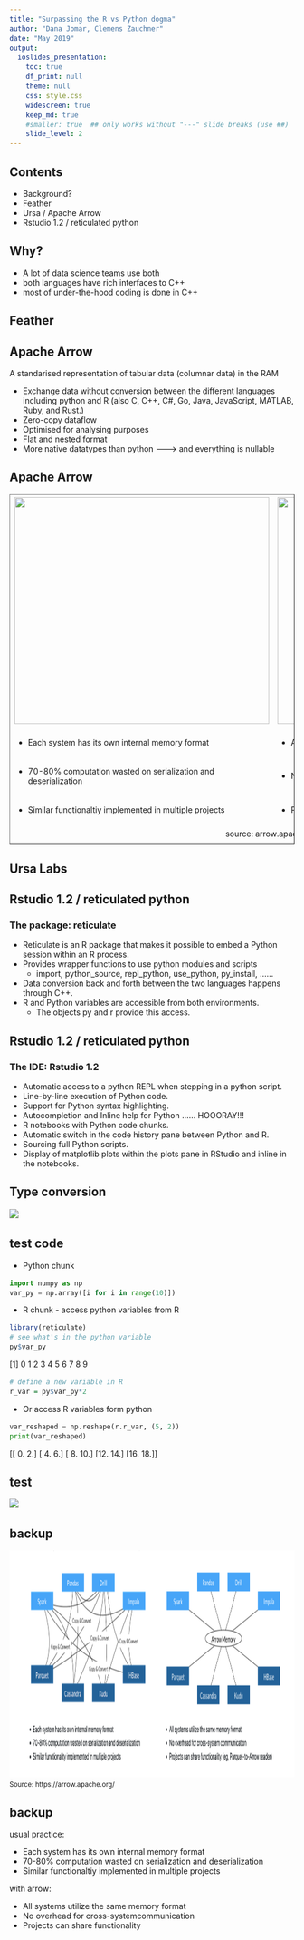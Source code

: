 ```yaml
---
title: "Surpassing the R vs Python dogma"
author: "Dana Jomar, Clemens Zauchner"
date: "May 2019"
output: 
  ioslides_presentation:
    toc: true
    df_print: null
    theme: null
    css: style.css
    widescreen: true
    keep_md: true
    #smaller: true  ## only works without "---" slide breaks (use ##)
    slide_level: 2
---
```




## Contents

- Background?
- Feather
- Ursa / Apache Arrow
- Rstudio 1.2 / reticulated python

## Why?

- A lot of data science teams use both
- both languages have rich interfaces to C++
- most of under-the-hood coding is done in C++

## Feather

## Apache Arrow
A standarised representation of tabular data (columnar data) in the RAM

- Exchange data without conversion between the different languages including python and R (also C, C++, C#, Go, Java, JavaScript, MATLAB, Ruby, and Rust.)
- Zero-copy dataflow
- Optimised for analysing purposes 
- Flat and nested format
- More native datatypes than python ---> and everything is nullable

## Apache Arrow

<!--html_preserve-->
<table style="border-collapse:collapse;" class=table_3197 border=1>
<caption id="footer" align="bottom">source: arrow.apache.org</caption>
<thead>
<tr style="border:1px solid transparent;">
  <th id="tableHTML_header_1" style="border:1px solid transparent;"><img src="https://arrow.apache.org/img/copy.png" width="450" height="400"></img></th>
  <th id="tableHTML_header_2" style="border:1px solid transparent;"><img src="https://arrow.apache.org/img/shared.png" width="450" height="400"></img></th>
</tr>
</thead>
<tbody>
<tr style="border:1px solid transparent;">
  <td id="tableHTML_column_1" style="border:1px solid transparent;"><ul> <li> Each system has its own internal memory format</td>
  <td id="tableHTML_column_2" style="border:1px solid transparent;"><ul> <li>All systems utilize the same memory format</td>
</tr>
<tr style="border:1px solid transparent;">
  <td id="tableHTML_column_1" style="border:1px solid transparent;"><ul> <li> 70-80% computation wasted on serialization and deserialization</td>
  <td id="tableHTML_column_2" style="border:1px solid transparent;"><ul> <li>No overhead for cross-system communication</td>
</tr>
<tr style="border:1px solid transparent;">
  <td id="tableHTML_column_1" style="border:1px solid transparent;"><ul> <li> Similar functionaltiy implemented in multiple projects</td>
  <td id="tableHTML_column_2" style="border:1px solid transparent;"><ul> <li>Projects can share functionality</td>
</tr>
<tr style="border:1px solid transparent;">
  <td id="tableHTML_column_1" style="border:1px solid transparent;"></td>
  <td id="tableHTML_column_2" style="border:1px solid transparent;"></td>
</tr>
</tbody>
</table><!--/html_preserve-->

## Ursa Labs

## Rstudio 1.2 / reticulated python
### The package: reticulate
- Reticulate is an R package that makes it possible to embed a Python session within an R process.
- Provides wrapper functions to use python modules and scripts
    + import, python_source, repl_python, use_python, py_install, …… 
- Data conversion back and forth between the two languages happens through C++.
- R and Python variables are accessible from both environments.
    + The objects  py and r provide this access.

## Rstudio 1.2 / reticulated python
### The IDE: Rstudio 1.2
- Automatic access to a python REPL when stepping in a python script.
- Line-by-line execution of Python code.
- Support for Python syntax highlighting. 
- Autocompletion and Inline help for Python ...... HOOORAY!!!  
- R notebooks with Python code chunks.
- Automatic switch in the code history pane between Python and R.
- Sourcing full Python scripts.
- Display of matplotlib plots within the plots pane in RStudio and inline in the notebooks.

## Type conversion

![](pydays2019_files/figure-html/unnamed-chunk-2-1.png)<!-- -->

## test code

- Python chunk 

```python
import numpy as np
var_py = np.array([i for i in range(10)])
```

- R chunk - access python variables from R

```r
library(reticulate)
# see what's in the python variable
py$var_py
```

 [1] 0 1 2 3 4 5 6 7 8 9

```r
# define a new variable in R 
r_var = py$var_py*2
```

- Or access R variables form python

```python
var_reshaped = np.reshape(r.r_var, (5, 2))
print(var_reshaped)
```

[[ 0.  2.]
 [ 4.  6.]
 [ 8. 10.]
 [12. 14.]
 [16. 18.]]

## test

![](pydays2019_files/figure-html/unnamed-chunk-6-1.png)<!-- -->

## backup
<img src="img/arrow_before_after.png" alt="drawing" width="1000" height="400"/>
<small> Source: https://arrow.apache.org/ </small>

## backup

usual practice:

- Each system has its own internal memory format 
- 70-80% computation wasted on serialization and deserialization 
- Similar functionaltiy implemented in multiple projects

with arrow:

- All systems utilize the same memory format 
- No overhead for cross-systemcommunication 
- Projects can share functionality 

